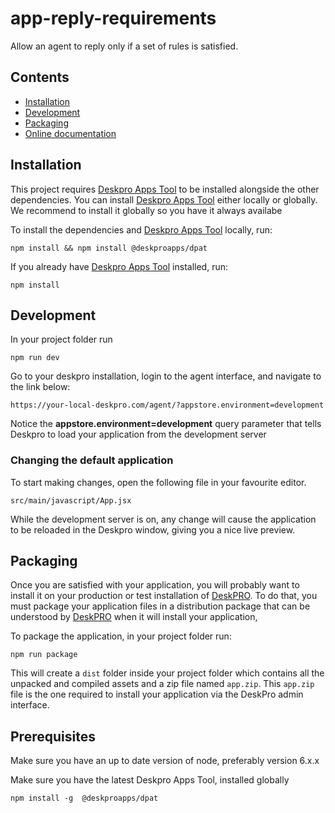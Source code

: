 # app-reply-requirements

Allow an agent to reply only if a set of rules is satisfied.

## Contents
- [Installation](#installation)
- [Development](#development)
- [Packaging](#packaging)
- [Online documentation](https://deskproapps.github.io/labs-reply-requirements)

## Installation
    
This project requires [Deskpro Apps Tool](https://github.com/deskpro/deskproapps-dpat) to be installed alongside the other dependencies. You can install [Deskpro Apps Tool](https://github.com/deskpro/deskproapps-dpat) either locally or globally. We recommend to install it globally so you have it always availabe
    
To install the dependencies and [Deskpro Apps Tool](https://github.com/deskpro/deskproapps-dpat) locally, run:
    
    npm install && npm install @deskproapps/dpat   

If you already have [Deskpro Apps Tool](https://github.com/deskpro/deskproapps-dpat) installed, run:
 
    npm install

## Development
             
In your project folder run    
    
    npm run dev
 
Go to your deskpro installation, login to the agent interface, and navigate to the link below: 
    
    https://your-local-deskpro.com/agent/?appstore.environment=development

Notice the **appstore.environment=development** query parameter that tells Deskpro to load your application from the development server

### Changing the default application
 
To start making changes, open the following file in  your favourite editor.
 
    src/main/javascript/App.jsx
    
While the development server is on,  any change will cause the application to be reloaded in the Deskpro window, giving 
you a nice live preview.

## Packaging

Once you are satisfied with your application, you will probably want to install it on your production or test installation of [DeskPRO](https://www.deskpro.com).
To do that, you must package your application files in a distribution package that can be understood by [DeskPRO](https://www.deskpro.com) when it will install your application,

To package the application, in your project folder run:    
    
    npm run package

This will create a `dist` folder inside your project folder which contains all the unpacked and compiled assets
and a zip file named `app.zip`. This `app.zip` file is the one required to install your application via the DeskPro admin interface. 


## Prerequisites

Make sure you have an up to date version of node, preferably version 6.x.x

Make sure you have the latest Deskpro Apps Tool, installed globally

    npm install -g  @deskproapps/dpat


